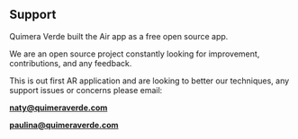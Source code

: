 ## Support

Quimera Verde built the Air app as a free open source app. 

We are an open source project constantly looking for improvement, contributions, and any feedback. 

This is out first AR application and are looking to better our techniques, any support issues or concerns please email:

**naty@quimeraverde.com**


**paulina@quimeraverde.com**
